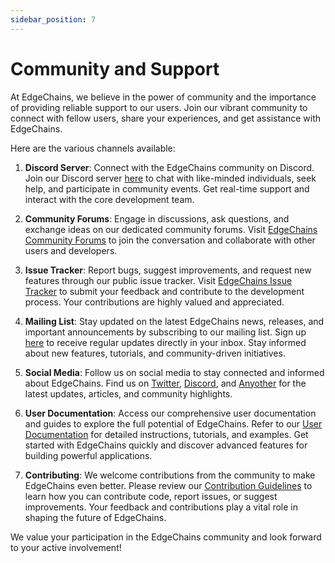 ```yaml
---
sidebar_position: 7
---
```


# Community and Support

<!-- URLs to be replaced -->

At EdgeChains, we believe in the power of community and the importance of providing reliable support to our users. Join our vibrant community to connect with fellow users, share your experiences, and get assistance with EdgeChains.

Here are the various channels available:

1. **Discord Server**: Connect with the EdgeChains community on Discord. Join our Discord server [here](https://discord.gg/MtEPK9cnSF) to chat with like-minded individuals, seek help, and participate in community events. Get real-time support and interact with the core development team.

2. **Community Forums**: Engage in discussions, ask questions, and exchange ideas on our dedicated community forums. Visit [EdgeChains Community Forums](https://example.com/community-forums) to join the conversation and collaborate with other users and developers.

<!-- Remove issue tracker if not present -->

3. **Issue Tracker**: Report bugs, suggest improvements, and request new features through our public issue tracker. Visit [EdgeChains Issue Tracker](https://example.com/issue-tracker) to submit your feedback and contribute to the development process. Your contributions are highly valued and appreciated.

4. **Mailing List**: Stay updated on the latest EdgeChains news, releases, and important announcements by subscribing to our mailing list. Sign up [here](https://example.com/mailing-list) to receive regular updates directly in your inbox.  Stay informed about new features, tutorials, and community-driven initiatives.

6. **Social Media**: Follow us on social media to stay connected and informed about EdgeChains. Find us on [Twitter](https://twitter.com/arakoodev), [Discord](https://discord.gg/MtEPK9cnSF), and [Anyother](https://other.com/EdgeChains) for the latest updates, articles, and community highlights.

7.  **User Documentation**: Access our comprehensive user documentation and guides to explore the full potential of EdgeChains. Refer to our [User Documentation](https://example.com/user-docs) for detailed instructions, tutorials, and examples. Get started with EdgeChains quickly and discover advanced features for building powerful applications.

8. **Contributing**: We welcome contributions from the community to make EdgeChains even better. Please review our [Contribution Guidelines](https://example.com/contribution-guidelines) to learn how you can contribute code, report issues, or suggest improvements. Your feedback and contributions play a vital role in shaping the future of EdgeChains.

We value your participation in the EdgeChains community and look forward to your active involvement!
